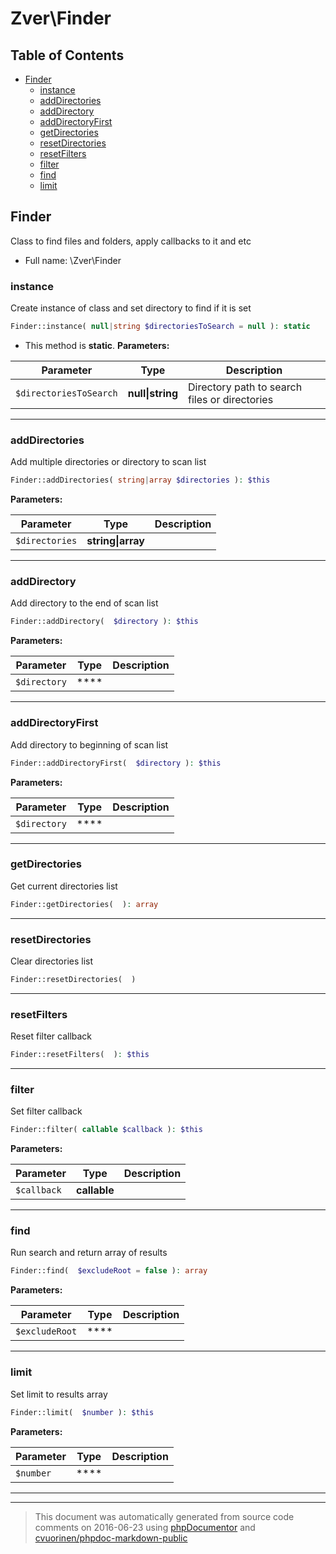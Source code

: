 # Zver\Finder

## Table of Contents

* [Finder](#finder)
    * [instance](#instance)
    * [addDirectories](#adddirectories)
    * [addDirectory](#adddirectory)
    * [addDirectoryFirst](#adddirectoryfirst)
    * [getDirectories](#getdirectories)
    * [resetDirectories](#resetdirectories)
    * [resetFilters](#resetfilters)
    * [filter](#filter)
    * [find](#find)
    * [limit](#limit)

## Finder

Class to find files and folders, apply callbacks to it and etc



* Full name: \Zver\Finder


### instance

Create instance of class and set directory to find if it is set

```php
Finder::instance( null|string $directoriesToSearch = null ): static
```



* This method is **static**.
**Parameters:**

| Parameter | Type | Description |
|-----------|------|-------------|
| `$directoriesToSearch` | **null&#124;string** | Directory path to search files or directories |




---

### addDirectories

Add multiple directories or directory to scan list

```php
Finder::addDirectories( string|array $directories ): $this
```




**Parameters:**

| Parameter | Type | Description |
|-----------|------|-------------|
| `$directories` | **string&#124;array** |  |




---

### addDirectory

Add directory to the end of scan list

```php
Finder::addDirectory(  $directory ): $this
```




**Parameters:**

| Parameter | Type | Description |
|-----------|------|-------------|
| `$directory` | **** |  |




---

### addDirectoryFirst

Add directory to beginning of scan list

```php
Finder::addDirectoryFirst(  $directory ): $this
```




**Parameters:**

| Parameter | Type | Description |
|-----------|------|-------------|
| `$directory` | **** |  |




---

### getDirectories

Get current directories list

```php
Finder::getDirectories(  ): array
```







---

### resetDirectories

Clear directories list

```php
Finder::resetDirectories(  )
```







---

### resetFilters

Reset filter callback

```php
Finder::resetFilters(  ): $this
```







---

### filter

Set filter callback

```php
Finder::filter( callable $callback ): $this
```




**Parameters:**

| Parameter | Type | Description |
|-----------|------|-------------|
| `$callback` | **callable** |  |




---

### find

Run search and return array of results

```php
Finder::find(  $excludeRoot = false ): array
```




**Parameters:**

| Parameter | Type | Description |
|-----------|------|-------------|
| `$excludeRoot` | **** |  |




---

### limit

Set limit to results array

```php
Finder::limit(  $number ): $this
```




**Parameters:**

| Parameter | Type | Description |
|-----------|------|-------------|
| `$number` | **** |  |




---



--------
> This document was automatically generated from source code comments on 2016-06-23 using [phpDocumentor](http://www.phpdoc.org/) and [cvuorinen/phpdoc-markdown-public](https://github.com/cvuorinen/phpdoc-markdown-public)

